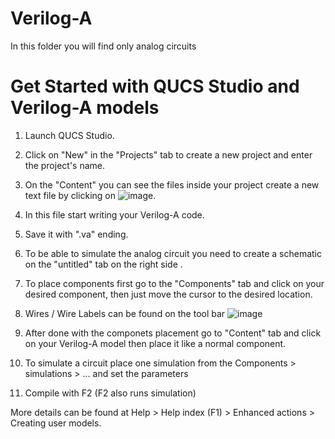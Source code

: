 # Verilog-A

In this folder you will find only analog circuits

# Get Started with QUCS Studio and Verilog-A models

1. Launch QUCS Studio.

2. Click on "New" in the "Projects" tab to create a new project and enter the project's name.

3. On the "Content" you can see the files inside your project create a new text file by clicking on ![image](https://user-images.githubusercontent.com/94289294/227705356-aaeaa8ab-2a05-4740-bc04-d41f2a0325fd.png).

4. In this file start writing your Verilog-A code.

5. Save it with ".va" ending.

6. To be able to simulate the analog circuit you need to create a schematic on the "untitled" tab on the right side .

7. To place components first go to the "Components" tab and click on your desired component, then just move the cursor to the desired location.

8. Wires / Wire Labels can be found on the tool bar ![image](https://user-images.githubusercontent.com/94289294/227705582-403203e9-4c81-449e-8c14-e3050102ac9a.png)

9. After done with the componets placement go to "Content" tab and click on your Verilog-A model then place it like a normal component.

10. To simulate a circuit place one simulation from the Components > simulations > ... and set the parameters

11. Compile with F2 (F2 also runs simulation)

More details can be found at Help > Help index (F1) > Enhanced actions > Creating user models.

